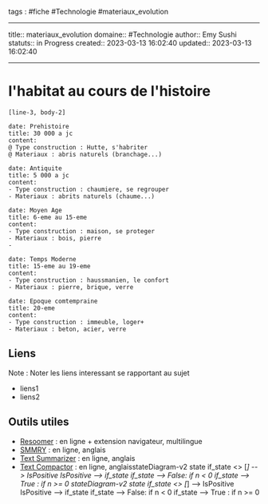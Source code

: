 




tags : #fiche  #Technologie #materiaux_evolution

---

title:: materiaux_evolution
domaine:: #Technologie
author:: Emy Sushi
statuts:: in Progress
created:: 2023-03-13 16:02:40
updated:: 2023-03-13 16:02:40

---
# l'habitat au cours de l'histoire

```timeline-labeled
[line-3, body-2]

date: Prehistoire
title: 30 000 a jc
content:
@ Type construction : Hutte, s'habriter 
@ Materiaux : abris naturels (branchage...)

date: Antiquite
title: 5 000 a jc
content:
- Type construction : chaumiere, se regrouper
- Materiaux : abrits naturels (chaume...)

date: Moyen Age
title: 6-eme au 15-eme
content:
- Type construction : maison, se proteger
- Materiaux : bois, pierre
- 

date: Temps Moderne
title: 15-eme au 19-eme
content:
- Type construction : haussmanien, le confort
- Materiaux : pierre, brique, verre

date: Epoque comtempraine  
title: 20-eme 
content:
- Type construction : immeuble, loger+
- Materiaux : beton, acier, verre
```




















## Liens

Note :  Noter les liens interessant se rapportant au sujet

- liens1
- liens2

## Outils utiles

-   [Resoomer](https://resoomer.com/fr) : en ligne + extension navigateur, multilingue
-   [SMMRY](https://smmry.com/) : en ligne, anglais
-   [Text Summarizer](http://textsummarization.net/text-summarizer) : en ligne, anglais
-   [Text Compactor](https://www.textcompactor.com/) : en ligne, anglaisstateDiagram-v2
        state if_state <<choice>>
        [*] --> IsPositive
        IsPositive --> if_state
        if_state --> False: if n < 0
        if_state --> True : if n >= 0
stateDiagram-v2
        state if_state <<choice>>
        [*] --> IsPositive
        IsPositive --> if_state
        if_state --> False: if n < 0
        if_state --> True : if n >= 0
